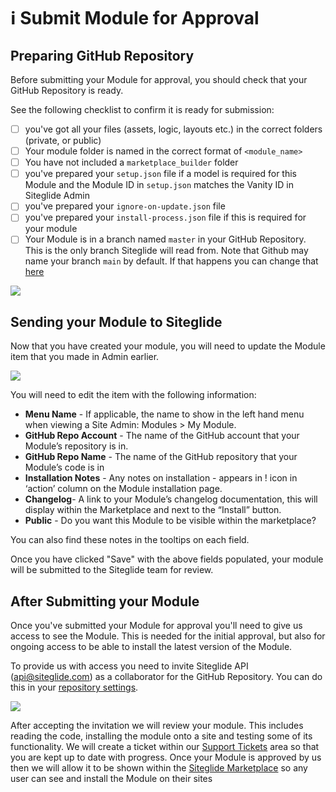 # ℹ️ Submit Module for Approval

## Preparing GitHub Repository

Before submitting your Module for approval, you should check that your GitHub Repository is ready.

See the following checklist to confirm it is ready for submission:

* [ ] you've got all your files (assets, logic, layouts etc.) in the correct folders (private, or public)
* [ ] Your module folder is named in the correct format of `<module_name>`
* [ ] You have not included a `marketplace_builder` folder
* [ ] you've prepared your `setup.json` file if a model is required for this Module and the Module ID in `setup.json` matches the Vanity ID in Siteglide Admin
* [ ] you've prepared your `ignore-on-update.json` file
* [ ] you've prepared your `install-process.json` file if this is required for your module
* [ ] Your Module is in a branch named `master` in your GitHub Repository. This is the only branch Siteglide will read from. Note that Github may name your branch `main` by default. If that happens you can change that [here](https://docs.github.com/en/repositories/configuring-branches-and-merges-in-your-repository/managing-branches-in-your-repository/renaming-a-branch)

![](../../assets/ESJa5xqr3TYHZYlOEta\_\_\_custom-module-renamegit-branch-1.png)

## Sending your Module to Siteglide

Now that you have created your module, you will need to update the Module item that you made in Admin earlier.

![](../../assets/HJwIcwqluHIpKDEhHw7qm\_custom-moduile-sending-to-siteglide-1.png)

You will need to edit the item with the following information:

* **Menu Name** - If applicable, the name to show in the left hand menu when viewing a Site Admin: Modules > My Module.
* **GitHub Repo Account** - The name of the GitHub account that your Module’s repository is in.
* **GitHub Repo Name** - The name of the GitHub repository that your Module’s code is in
* **Installation Notes** - Any notes on installation - appears in ! icon in ‘action’ column on the Module installation page.
* **Changelog**- A link to your Module’s changelog documentation, this will display within the Marketplace and next to the “Install” button.
* **Public** - Do you want this Module to be visible within the marketplace?

You can also find these notes in the tooltips on each field.

Once you have clicked "Save" with the above fields populated, your module will be submitted to the Siteglide team for review.

## After Submitting your Module

Once you've submitted your Module for approval you'll need to give us access to see the Module. This is needed for the initial approval, but also for ongoing access to be able to install the latest version of the Module.

To provide us with access you need to invite Siteglide API ([api@siteglide.com](mailto:api@siteglide.com)) as a collaborator for the GitHub Repository. You can do this in your [repository settings](https://docs.github.com/en/account-and-profile/setting-up-and-managing-your-github-user-account/managing-access-to-your-personal-repositories/inviting-collaborators-to-a-personal-repository).

![](../../assets/7cS\_BUKVvH3MEvfYyR\_p-\_custom-module-git-collab-1.png)

After accepting the invitation we will review your module. This includes reading the code, installing the module onto a site and testing some of its functionality. We will create a ticket within our [Support Tickets](https://admin.siteglide.com/#/portal/tickets) area so that you are kept up to date with progress. Once your Module is approved by us then we will allow it to be shown within the [Siteglide Marketplace](https://admin.siteglide.com/#/portal/community/marketplace) so any user can see and install the Module on their sites
